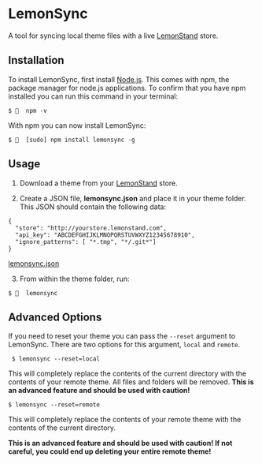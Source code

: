# LemonSync
A tool for syncing local theme files with a live [LemonStand](https://lemonstand.com/) store.

## Installation

To install LemonSync, first install [Node.js](https://nodejs.org/en/). This comes with npm, the package manager for node.js applications. To confirm that you have npm installed you can run this command in your terminal:

```
$ 🍋  npm -v
```

With npm you can now install LemonSync:
```
$ 🍋  [sudo] npm install lemonsync -g
```

## Usage

1. Download a theme from your [LemonStand](https://lemonstand.com/) store. 

2. Create a JSON file, **lemonsync.json** and place it in your theme folder. This JSON should contain the following data:

```
{
  "store": "http://yourstore.lemonstand.com",
  "api_key": "ABCDEFGHIJKLMNOPQRSTUVWXYZ12345678910",
  "ignore_patterns": [ "*.tmp", "*/.git*"]
}
```

[lemonsync.json](https://raw.githubusercontent.com/tomcornall/lemonsync-js/master/lemonsync.json)

3. From within the theme folder, run:

```
$ 🍋  lemonsync
```

## Advanced Options


If you need to reset your theme you can pass the `--reset` argument to LemonSync. There are two
options for this argument, `local` and `remote`.

```
 $ lemonsync --reset=local
```

This will completely replace the contents of the current directory with the contents of your remote theme. All files and folders will be removed. **This is an advanced feature and should be used with caution!**

```
$ lemonsync --reset=remote
```

This will completely replace the contents of your remote theme with the contents of the current directory.

**This is an advanced feature and should be used with caution! If not careful, you could end up deleting your entire remote theme!**
